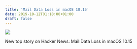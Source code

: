 ```yaml
---
title: 'Mail Data Loss in macOS 10.15'
date: 2019-10-12T01:18:00+01:00
draft: false
---
```


![](https://ifttt.com/images/no_image_card.png)  

New top story on Hacker News: Mail Data Loss in macOS 10.15